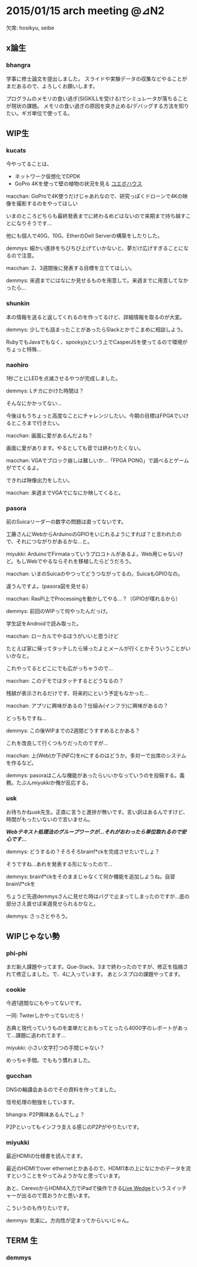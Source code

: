 # 2015/01/15 arch meeting @⊿N2

欠席: hosikyu, seibe

x論生
----------------

### bhangra
学事に修士論文を提出しました。
スライドや実験データの収集などやることがまだあるので、よろしくお願いします。

プログラムのメモリの食い過ぎ(SIGKILLを受ける)でシミュレータが落ちることが現状の課題。
メモリの食い過ぎの原因を突き止める/デバッグする方法を知りたい。ギガ単位で使ってる。

WIP生
----------------

### kucats
今やってることは、
- ネットワーク仮想化でDPDK
- GoPro 4Kを使って壁の植物の状況を見る [コエボハウス](http://web.sfc.keio.ac.jp/~s12884ry/beta/?page_id=200)

macchan: GoProで4K使うだけじゃあれなので、研究っぽくドローンで4Kの映像を撮影するのをやってほしい

いまのところどちらも最終発表までに終わるめどはないので来期まで持ち越すことになりそうです…

他にも個人で40G、10G、EtherのDell Serverの構築をしたりした。

demmys: 細かい進捗をちびちび上げていかないと、夢だけ広げすぎることになるので注意。

macchan: 2、3週間後に発表する目標を立ててほしい。

demmys: 来週までにはなにか見せるものを用意して。来週までに用意してなかったら…


### shunkin

本の情報を送ると返してくれるのを作ってるけど、詳細情報を取るのが大変。

demmys: 少しでも詰まったことがあったらSlackとかでこまめに相談しよう。

RubyでもJavaでもなく、spookyjsという上でCasperJSを使ってるので環境がちょっと特殊…


### naohiro

1秒ごとにLEDを点滅させるやつが完成しました。

demmys: Lチカにかけた時間は？

そんなにかかってない…

今後はもうちょっと高度なことにチャレンジしたい。今期の目標はFPGAでいけるところまで行きたい。

macchan: 画面に愛があるんだよね？

画面に愛があります。やるとしても音では終わりたくない。

macchan: VGAでブロック崩しは難しいか…「FPGA PONG」で調べるとゲームがでてくるよ。

できれば映像出力をしたい。

macchan: 来週までVGAでになにか映してくると。


### pasora

前のSuicaリーダーの数字の問題は直ってないです。

工藤さんにWebからArduinoのGPIOをいじれるようにすれば？と言われたので、それにつながりがあるかな…と。

miyukki: ArduinoでFirmataっていうプロコトルがあるよ。Web用じゃないけど。もしWebでやるならそれを移植したらどうだろう。

macchan: いまのSuicaのやつってどうつながってるの。SuicaもGPIOなの。

違うんですよ。(pasora図を見せる）

macchan: RasPi上でProcessingを動かしてやる…？（GPIOが喋れるから）

demmys: 前回のWIPって何やったんだっけ。

学生証をAndroidで読み取った。

macchan: ローカルでやるほうがいいと思うけど

たとえば家に帰ってタッチしたら帰ったよとメールが行くとかそういうことがいいかなと。

これやってるとどこにでも広がっちゃうので…

macchan: このデモではタッチするとどうなるの？

残額が表示されるだけです、将来的にという予定もなかった…

macchan: アプリに興味があるの？仕組み(インフラ)に興味があるの？

どっちもですね…

demmys: この後WIPまでの2週間どうすすめるとかある？

これを改良して行くつもりだったのですが…

macchan: 上(Web)か下(NFC)をnにするのはどうか。多対一で出席のシステムを作るなど。

demmys: pasoraはこんな機能があったらいいかなっていうのを投稿する。義務。たぶんmiyukkiか俺が反応する。


### usk

お待ちかねusk先生。正直に言うと進捗が無いです。言い訳はあるんですけど、時間がもったいないので言いません。

***Webテキスト処理法のグループワークが…それがおわったら単位取れるので安心です…***

demmys: どうするの？そろそろbrainf\*ckを完成させたいでしょ？

そうですね…あれを発表する形になったので…

demmys: brainf\*ckをそのままじゃなくて何か機能を追加しようね。自習brain\f*ckを

ちょうど先週demmysさんに見せた時はバグで止まってしまったのですが…底の部分さえ直せば来週見せられるかなと。

demmys: さっさとやろう。


WIPじゃない勢
----------------

### phi-phi

まだ新人課題やってます。Que-Stack、3まで終わったのですが、修正を指摘されて修正しました。で、4に入っています。
あとシスプロの課題やってます。


### cookie

今週1週間なにもやってないです。

一同: Twiterしかやってないだろ！

古典と現代っていうものを楽単だとおもってとったら4000字のレポートがあって…課題に追われてます…

miyukki: 小さい文字打つの手間じゃない？

めっちゃ手間。でももう慣れました。


### gucchan

DNSの輪講会あるのでその資料を作ってました。

信号処理の勉強をしています。

bhangra: P2P興味あるんでしょ？

P2Pといってもインフラ支える感じのP2Pがやりたいです。


### miyukki

最近HDMIの仕様書を読んでます。

最近のHDMIでover ethernetとかあるので、HDMI1本の上になにかのデータを流すということをやってみようかなと思っています。

あと、CerevoからHDMI4入力でiPadで操作できる[Live Wedge](http://livewedge.cerevo.com/ja/)というスイッチャーが出るので買おうかと思います。

こういうのも作りたいです。

demmys: 気楽に。方向性が定まってからいいじゃん。

## TERM 生

### demmys
